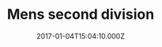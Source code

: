 ---
title: Mens second division
date: 2017-01-04T15:04:10.000Z
image: /img/second-div.jpg
training: 6pm Tuesday at Mad Hatters, 6pm Thursday at OFC
order: 10
coaches: Scott Anderson
email: onerahifootballclub@outlook.co.nz
---